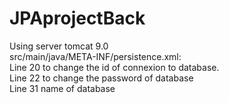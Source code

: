 # JPAprojectBack
<p>Using server tomcat 9.0<br>
src/main/java/META-INF/persistence.xml:<br> 
Line 20 to change the id of connexion to database.<br>
Line 22 to change the password of database<br>
Line 31 name of database<br></p>
